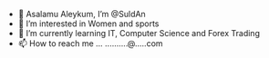 - 👋 Asalamu Aleykum, I’m @SuldAn
- 👀 I’m interested in Women and sports
- 🌱 I’m currently learning IT, Computer Science and Forex Trading
- 📫 How to reach me ... ..........@.....com

<!---
SuldAn4/SuldAn4 is a ✨ special ✨ repository because its `README.md` (this file) appears on your GitHub profile.
You can click the Preview link to take a look at your changes.
--->

